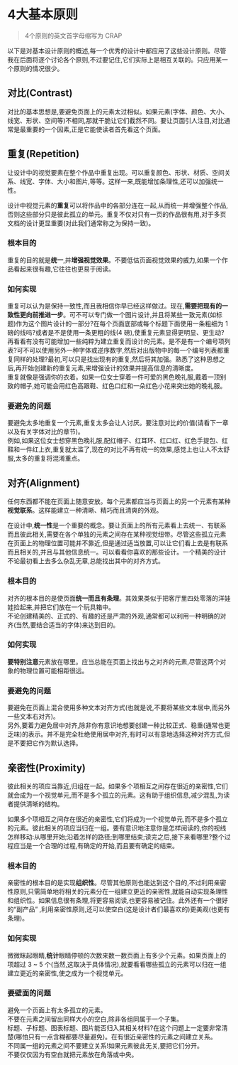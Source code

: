 # 4大基本原则
> 4个原则的英文首字母缩写为 CRAP              

以下是对基本设计原则的概述,每一个优秀的设计中都应用了这些设计原则。尽管我在后面将逐个讨论各个原则,不过要记住,它们实际上是相互关联的。只应用某一个原则的情况很少。       

## 对比(Contrast)
对比的基本思想是,要避免页面上的元素太过相似。如果元素(字体、颜色、大小、线宽、形状、空间等)不相同,那就干脆让它们截然不同。要让页面引人注目,对比通常是最重要的一个因素,正是它能使读者首先看这个页面。                    

## 重复(Repetition)
让设计中的视觉要素在整个作品中重复出现。可以重复颜色、形状、材质、空间关系、线宽、字体、大小和图片,等等。这样一来,既能增加条理性,还可以加强统一性。   

设计中视觉元素的**重复**可以将作品中的各部分连在一起,从而统一并增强整个作品,否则这些部分只是彼此孤立的单元。重复不仅对只有一页的作品很有用,对于多页文档的设计更显重要(对此我们通常称之为保持一致)。          

### 根本目的
重复的目的就是**统一**,并**增强视觉效果**。不要低估页面视觉效果的威力,如果一个作品看起来很有趣,它往往也更易于阅读。         
### 如何实现
重复可以认为是保持一致性,而且我相信你早已经这样做过。现在,**需要把现有的一致性更向前推进一步**。可不可以专门做一个图片设计,并且将某些一致元素(如标题)作为这个图片设计的一部分?在每个页面底部或每个标题下面使用一条粗细为 1 磅的线吗?或者是不是使用一条更粗的线(4 磅),使重复元素显得更明显、更生动?       
再看看有没有可能增加一些纯粹为建立重复而设计的元素。是不是有一个编号项列表?可不可以使用另外一种字体或逆序数字,然后对出版物中的每一个编号列表都重复同样的处理?最初,可以只是找出现有的重复,然后将其加强。熟悉了这种思想之后,再开始创建新的重复元素,来增强设计的效果并提高信息的清晰度。           
重复就像是强调你的衣着。如果一位女士穿着一件可爱的黑色晚礼服,戴着一顶别致的帽子,她可能会用红色高跟鞋、红色口红和一朵红色小花来突出她的晚礼服。      
### 要避免的问题
要避免太多地重复一个元素,重复太多会让人讨厌。要注意对比的价值(请看下一章以及有关字体对比的章节)。        
例如,如果这位女士想穿黑色晚礼服,配红帽子、红耳环、红口红、红色手提包、红鞋和一件红上衣,重复就太滥了,现在的对比不再有统一的效果,感觉上也让人不太舒服,太多的重复将混淆重点。                 

## 对齐(Alignment)
任何东西都不能在页面上随意安放。每个元素都应当与页面上的另一个元素有某种**视觉联系**。这样能建立一种清晰、精巧而且清爽的外观。                  

在设计中,**统一性**是一个重要的概念。要让页面上的所有元素看上去统一、有联系而且彼此相关,需要在各个单独的元素之间存在某种视觉纽带。尽管这些孤立元素在页面上的物理位置可能并不靠近,但是通过适当放置,可以让它们看上去是有联系而且相关的,并且与其他信息统一。可以看看你喜欢的那些设计。一个精美的设计不论最初看上去多么杂乱无章,总能找出其中的对齐方式。              

### 根本目的
对齐的根本目的是使页面**统一而且有条理**。其效果类似于把客厅里四处零落的洋娃娃捡起来,并把它们放在一个玩具箱中。       
不论创建精美的、正式的、有趣的还是严肃的外观,通常都可以利用一种明确的对齐(当然,要结合适当的字体)来达到目的。        
### 如何实现
**要特别注意**元素放在哪里。应当总能在页面上找出与之对齐的元素,尽管这两个对象的物理位置可能相距很远。            
### 要避免的问题
要避免在页面上混合使用多种文本对齐方式(也就是说,不要将某些文本居中,而另外一些文本右对齐)。              
另外,要着力避免居中对齐,除非你有意识地想要创建一种比较正式、稳重(通常也更乏味)的表示。并不是完全杜绝使用居中对齐,有时可以有意地选择这种对齐方式,但是不要把它作为默认选择。             

## 亲密性(Proximity)
彼此相关的项应当靠近,归组在一起。如果多个项相互之间存在很近的亲密性,它们就会成为一个视觉单元,而不是多个孤立的元素。这有助于组织信息,减少混乱,为读者提供清晰的结构。                   

如果多个项相互之间存在很近的亲密性,它们将成为一个视觉单元,而不是多个孤立的元素。彼此相关的项应当归在一组。要有意识地注意你是怎样阅读的,你的视线怎样移动:从哪里开始;沿着怎样的路径;到哪里结束;读完之后,接下来看哪里?整个过程应当是一个合理的过程,有确定的开始,而且要有确定的结束。             

### 根本目的
亲密性的根本目的是实现**组织性**。尽管其他原则也能达到这个目的,不过利用亲密性原则,只需简单地将相关的元素分在一组建立更近的亲密性,就能自动实现条理性和组织性。如果信息很有条理,将更容易阅读,也更容易被记住。此外还有一个很好的“副产品” ,利用亲密性原则,还可以使空白(这是设计者们最喜欢的)更美观(也更有条理)。             
### 如何实现
微微眯起眼睛,**统计**眼睛停顿的次数来数一数页面上有多少个元素。如果页面上的项超过 3 ~ 5 个(当然,这取决于具体情况),就要看看哪些孤立的元素可以归在一组建立更近的亲密性,使之成为一个视觉单元。                
### 要壁面的问题
避免一个页面上有太多孤立的元素。            
不要在元素之间留出同样大小的空白,除非各组同属于一个子集。           
标题、子标题、图表标题、图片能否归入其相关材料?在这个问题上一定要非常清楚(哪怕只有一点含糊都要尽量避免)。在有很近亲密性的元素之间建立关系。         
不同属一组的元素之间不要建立关系!如果元素彼此无关,要把它们分开。    
不要仅仅因为有空白就把元素放在角落或中央。           
